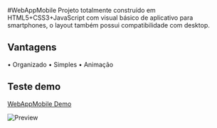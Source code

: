 #WebAppMobile
 Projeto totalmente construído em HTML5+CSS3+JavaScript com visual básico de aplicativo para smartphones, o layout também possui compatibilidade com desktop.

 ## Vantagens
 • Organizado
 • Simples
 • Animação

 ## Teste demo
 [WebAppMobile Demo](https://treviasxk.github.io/WebAppMobile/)

 ![Preview](https://treviasxk.github.io/WebAppMobile/data/img/preview.gif)